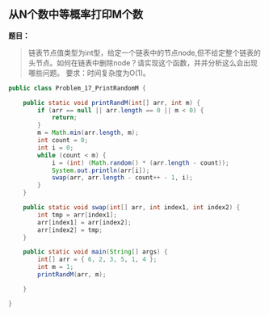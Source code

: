 ## 从N个数中等概率打印M个数

**题目：**
>链表节点值类型为int型，给定一个链表中的节点node,但不给定整个链表的头节点。如何在链表中删除node？请实现这个函数，并并分析这么会出现哪些问题。
要求：时间复杂度为O(1)。

```java
public class Problem_17_PrintRandomM {

	public static void printRandM(int[] arr, int m) {
		if (arr == null || arr.length == 0 || m < 0) {
			return;
		}
		m = Math.min(arr.length, m);
		int count = 0;
		int i = 0;
		while (count < m) {
			i = (int) (Math.random() * (arr.length - count));
			System.out.println(arr[i]);
			swap(arr, arr.length - count++ - 1, i);
		}
	}

	public static void swap(int[] arr, int index1, int index2) {
		int tmp = arr[index1];
		arr[index1] = arr[index2];
		arr[index2] = tmp;
	}

	public static void main(String[] args) {
		int[] arr = { 6, 2, 3, 5, 1, 4 };
		int m = 1;
		printRandM(arr, m);

	}

}
```